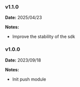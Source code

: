 ### v1.1.0
**Date:** 2025/04/23

**Notes:**

* Improve the stability of the sdk

### v1.0.0
**Date:** 2023/09/18

**Notes:**

* Init push module
